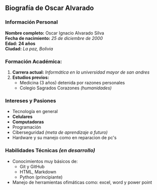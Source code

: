 ## Biografía de Oscar Alvarado
### Información Personal

**Nombre completo:** Oscar Ignacio Alvarado Silva  
**Fecha de nacimiento:** *25 de diciembre de 2000*  
**Edad:** **24 años**  
**Ciudad:** *La paz, Bolivia*

### Formación Académica:

1. **Carrera actual:** *Informática en la universidad mayor de san andres*
2. **Estudios previos:**  
   - Medicina (3 años) detenida por razones personales
   - Colegio Sagrados Corazones *(humanidades)*

### Intereses y Pasiones

- Tecnología en general
- **Celulares**
- **Computadoras**
- Programación
- Ciberseguridad *(meta de aprendizaje a futuro)*
- Hardware y su manejo como en reparacion de pc's

### Habilidades Técnicas *(en desarrollo)*

- Conocimientos muy básicos de:
  - Git y GitHub
  - HTML, Markdown
  - Python (principiante)
- Manejo de herramientas ofimáticas como: excel, word y power point
